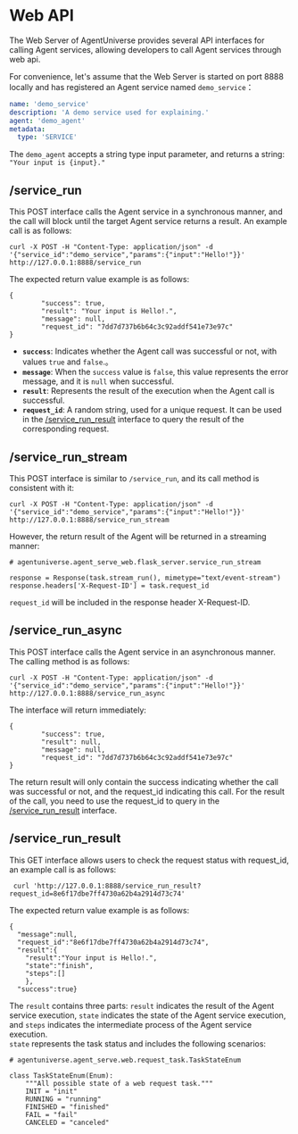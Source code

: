# Web API

The Web Server of AgentUniverse provides several API interfaces for calling Agent services, allowing developers to call Agent services through web api.

For convenience, let's assume that the Web Server is started on port 8888 locally and has registered an Agent service named `demo_service`：
```yaml
name: 'demo_service'
description: 'A demo service used for explaining.'
agent: 'demo_agent'
metadata:
  type: 'SERVICE'
```
The `demo_agent` accepts a string type input parameter,
and returns a string: `"Your input is {input}."`

## /service_run
This POST interface calls the Agent service in a synchronous manner, and the call will block until the target Agent service returns a result.
An example call is as follows:
```shell
curl -X POST -H "Content-Type: application/json" -d '{"service_id":"demo_service","params":{"input":"Hello!"}}' http://127.0.0.1:8888/service_run
```
The expected return value example is as follows:
```shell
{
        "success": true,
        "result": "Your input is Hello!.",
        "message": null,
        "request_id": "7dd7d737b6b64c3c92addf541e73e97c"
}
```
- **`success`**: Indicates whether the Agent call was successful or not, with values `true` and `false`.。
- **`message`**: When the `success` value is `false`, this value represents the error message, and it is `null` when successful.
- **`result`**: Represents the result of the execution when the Agent call is successful.
- **`request_id`**: A random string, used for a unique request. It can be used in the [/service_run_result](#service_run_result) interface to query the result of the corresponding request.

## /service_run_stream

This POST interface is similar to `/service_run`, and its call method is consistent with it:
```shell
curl -X POST -H "Content-Type: application/json" -d '{"service_id":"demo_service","params":{"input":"Hello!"}}' http://127.0.0.1:8888/service_run_stream
```
However, the return result of the Agent will be returned in a streaming manner:
```text
# agentuniverse.agent_serve_web.flask_server.service_run_stream

response = Response(task.stream_run(), mimetype="text/event-stream")
response.headers['X-Request-ID'] = task.request_id
```
`request_id` will be included in the response header X-Request-ID.

## /service_run_async
This POST interface calls the Agent service in an asynchronous manner. The calling method is as follows:
```shell
curl -X POST -H "Content-Type: application/json" -d '{"service_id":"demo_service","params":{"input":"Hello!"}}' http://127.0.0.1:8888/service_run_async
```
The interface will return immediately:
```shell
{
        "success": true,
        "result": null,
        "message": null,
        "request_id": "7dd7d737b6b64c3c92addf541e73e97c"
}
```
The return result will only contain the success indicating whether the call was successful or not, and the request_id indicating this call.
For the result of the call, you need to use the request_id to query in the [/service_run_result](#service_run_result) interface.

## /service_run_result
This GET interface allows users to check the request status with request_id, an example call is as follows:
```shell
 curl 'http://127.0.0.1:8888/service_run_result?request_id=8e6f17dbe7ff4730a62b4a2914d73c74'
```
The expected return value example is as follows:
```shell
{
  "message":null,
  "request_id":"8e6f17dbe7ff4730a62b4a2914d73c74",
  "result":{
    "result":"Your input is Hello!.",
    "state":"finish",
    "steps":[]
    },
  "success":true}

```
The `result` contains three parts: `result` indicates the result of the Agent service execution, `state` indicates the state of the Agent service execution, and `steps` indicates the intermediate process of the Agent service execution.  
`state` represents the task status and includes the following scenarios:
```text
# agentuniverse.agent_serve.web.request_task.TaskStateEnum

class TaskStateEnum(Enum):
    """All possible state of a web request task."""
    INIT = "init"
    RUNNING = "running"
    FINISHED = "finished"
    FAIL = "fail"
    CANCELED = "canceled"
```
